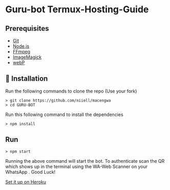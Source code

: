 # Guru-bot Termux-Hosting-Guide

##  Prerequisites

 - [Git](https://git-scm.com/)
 - [Node.js](https://nodejs.org/en/)
 - [FFmpeg](https://ffmpeg.org/download.html)
 - [ImageMagick](https://imagemagick.org/script/download.php)
 - [webP](https://developers.google.com/speed/webp/download)

 ## 🚀 Installation

 Run the following commands to clone the repo (Use your fork)
 ```SH
> git clone https://github.com/niiell/macengwa
> cd GURU-BOT
 ```

 Run this following command to install the dependencies 
 ```SH
 > npm install
 ```

 ##  Run

 ```SH
 > npm start
 ```
 Running the above command will start the bot. To authenticate scan the QR which shows up in the terminal using the WA-Web Scanner on your WhatsApp . Good Luck!


 [Set it up on Heroku](https://github.com/niiell/macengwa/blob/master/Heroku-Hosting-Guide.md)
